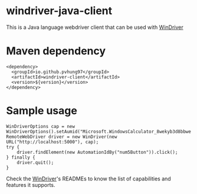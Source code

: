# windriver-java-client

This is a Java language webdriver client that can be used with [WinDriver](https://github.com/pvhung97/WinDriver)

# Maven dependency

```
<dependency>
  <groupId>io.github.pvhung97</groupId>
  <artifactId>windriver-client</artifactId>
  <version>${version}</version>
</dependency>
```

# Sample usage

```
WinDriverOptions cap = new WinDriverOptions().setAumid("Microsoft.WindowsCalculator_8wekyb3d8bbwe!App");
RemoteWebDriver driver = new WinDriver(new URL("http://localhost:5000"), cap);
try {
    driver.findElement(new AutomationIdBy("num5Button")).click();
} finally {
    driver.quit();
}
```

Check the [WinDriver](https://github.com/pvhung97/WinDriver)'s READMEs to know the list of capabilities and features it supports.